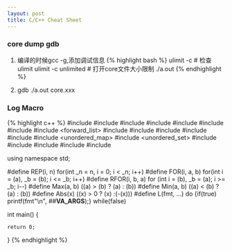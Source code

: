 ```yaml
---
layout: post
title: C/C++ Cheat Sheet
---
```


### core dump gdb
1. 编译的时候gcc -g,添加调试信息
{% highlight bash %}
ulimit -c # 检查ulimit
ulimit -c unlimited # 打开core文件大小限制
./a.out
{% endhighlight %}

2. gdb ./a.out core.xxx

### Log Macro
{% highlight c++ %}
#include <cstdio>
#include <cstdlib>
#include <cstring>
#include <cmath>
#include <array>
#include <bitset>
#include <deque>
#include <forward_list>
#include <list>
#include <map>
#include <queue>
#include <set>
#include <stack>
#include <unordered_map>
#include <unordered_set>
#include <vector>
#include <algorithm>
#include <string>
#include <tuple>
#include <utility>

using namespace std;


#define REP(i, n) for(int _n = n, i = 0; i < _n; i++)
#define FOR(i, a, b) for(int i = (a), _b = (b); i <= _b; i++)
#define RFOR(i, b, a) for (int i = (b), _b = (a); i >= _b; i--)
#define Max(a, b) ((a) > (b) ? (a) : (b))
#define Min(a, b) ((a) < (b) ? (a) : (b))
#define Abs(x) ((x) > 0 ? (x) :(-(x)))
#define L(fmt, ...) do {if(true) printf(fmt"\n", ##__VA_ARGS__);} while(false)

int main() {
    
    return 0;
}
{% endhighlight %}

